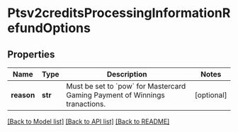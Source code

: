 # Ptsv2creditsProcessingInformationRefundOptions

## Properties
Name | Type | Description | Notes
------------ | ------------- | ------------- | -------------
**reason** | **str** | Must be set to &#x60;pow&#x60; for Mastercard Gaming Payment of Winnings tranactions. | [optional] 

[[Back to Model list]](../README.md#documentation-for-models) [[Back to API list]](../README.md#documentation-for-api-endpoints) [[Back to README]](../README.md)


